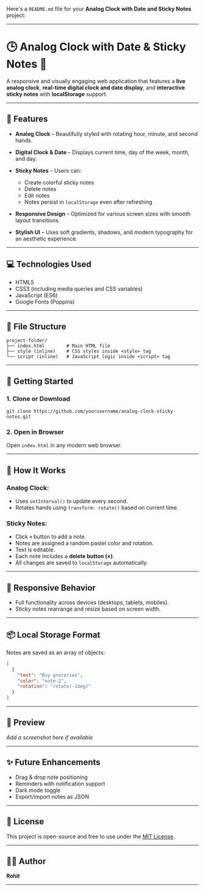 Here's a `README.md` file for your **Analog Clock with Date and Sticky Notes** project:

---

# 🕒 Analog Clock with Date & Sticky Notes 📝

A responsive and visually engaging web application that features a **live analog clock**, **real-time digital clock and date display**, and **interactive sticky notes** with **localStorage** support.

---

## 📌 Features

* **Analog Clock** – Beautifully styled with rotating hour, minute, and second hands.
* **Digital Clock & Date** – Displays current time, day of the week, month, and day.
* **Sticky Notes** – Users can:

  * Create colorful sticky notes
  * Delete notes
  * Edit notes
  * Notes persist in `localStorage` even after refreshing
* **Responsive Design** – Optimized for various screen sizes with smooth layout transitions.
* **Stylish UI** – Uses soft gradients, shadows, and modern typography for an aesthetic experience.

---

## 💻 Technologies Used

* HTML5
* CSS3 (including media queries and CSS variables)
* JavaScript (ES6)
* Google Fonts (Poppins)

---

## 📂 File Structure

```
project-folder/
├── index.html        # Main HTML file
├── style (inline)    # CSS styles inside <style> tag
└── script (inline)   # JavaScript logic inside <script> tag
```

---

## 🚀 Getting Started

### 1. Clone or Download

```
git clone https://github.com/yourusername/analog-clock-sticky-notes.git
```

### 2. Open in Browser

Open `index.html` in any modern web browser.

---

## 🧠 How It Works

### Analog Clock:

* Uses `setInterval()` to update every second.
* Rotates hands using `transform: rotate()` based on current time.

### Sticky Notes:

* Click **`+`** button to add a note.
* Notes are assigned a random pastel color and rotation.
* Text is editable.
* Each note includes a **delete button (×)**.
* All changes are saved to `localStorage` automatically.

---

## 📱 Responsive Behavior

* Full functionality across devices (desktops, tablets, mobiles).
* Sticky notes rearrange and resize based on screen width.

---

## 📦 Local Storage Format

Notes are saved as an array of objects:

```json
[
  {
    "text": "Buy groceries",
    "color": "note-2",
    "rotation": "rotate(-1deg)"
  }
]
```

---

## 📸 Preview

*Add a screenshot here if available*

---

## ✨ Future Enhancements

* Drag & drop note positioning
* Reminders with notification support
* Dark mode toggle
* Export/import notes as JSON

---

## 📝 License

This project is open-source and free to use under the [MIT License](https://opensource.org/licenses/MIT).

---

## 👨‍💻 Author

**Rohit**

---
